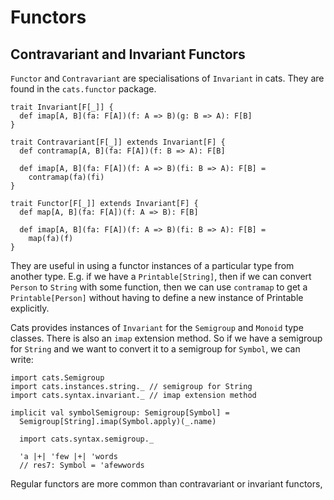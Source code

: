 # Functors

## Contravariant and Invariant Functors

`Functor` and `Contravariant` are specialisations of `Invariant` in cats. They are found in the
`cats.functor` package.

```
trait Invariant[F[_]] {
  def imap[A, B](fa: F[A])(f: A => B)(g: B => A): F[B]
}

trait Contravariant[F[_]] extends Invariant[F] {
  def contramap[A, B](fa: F[A])(f: B => A): F[B]

  def imap[A, B](fa: F[A])(f: A => B)(fi: B => A): F[B] =
    contramap(fa)(fi)
}

trait Functor[F[_]] extends Invariant[F] {
  def map[A, B](fa: F[A])(f: A => B): F[B]

  def imap[A, B](fa: F[A])(f: A => B)(fi: B => A): F[B] =
    map(fa)(f)
}
```

They are useful in using a functor instances of a particular type from another type. E.g. if we have
a `Printable[String]`, then if we can convert `Person` to `String` with some function, then we can
use `contramap` to get a `Printable[Person]` without having to define a new instance of Printable
explicitly.

Cats provides instances of `Invariant` for the `Semigroup` and `Monoid` type classes. There is also
an `imap` extension method. So if we have a semigroup for `String` and we want to convert it to a
semigroup for `Symbol`, we can write:

```
import cats.Semigroup
import cats.instances.string._ // semigroup for String
import cats.syntax.invariant._ // imap extension method

implicit val symbolSemigroup: Semigroup[Symbol] =
  Semigroup[String].imap(Symbol.apply)(_.name)

  import cats.syntax.semigroup._

  'a |+| 'few |+| 'words
  // res7: Symbol = 'afewwords
```

Regular functors are more common than contravariant or invariant functors, 
